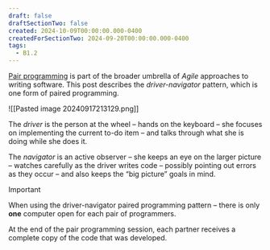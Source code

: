 ```yaml
---
draft: false
draftSectionTwo: false
created: 2024-10-09T00:00:00.000-0400
createdForSectionTwo: 2024-09-20T00:00:00.000-0400
tags: 
  - B1.2
---
```


[Pair programming](https://martinfowler.com/articles/on-pair-programming.html) is part of the broader umbrella of _Agile_ approaches to writing software. This post describes the *driver-navigator* pattern, which is one form of paired programming.

![[Pasted image 20240917213129.png]]

The *driver* is the person at the wheel – hands on the keyboard – she focuses on implementing the current to-do item – and talks through what she is doing while she does it.

The *navigator* is an active observer – she keeps an eye on the larger picture – watches carefully as the driver writes code – possibly pointing out errors as they occur – and also keeps the “big picture” goals in mind.

> [!IMPORTANT]
> 
> When using the driver-navigator paired programming pattern – there is only **one** computer open for each pair of programmers.
> 
> At the end of the pair programming session, each partner receives a complete copy of the code that was developed.